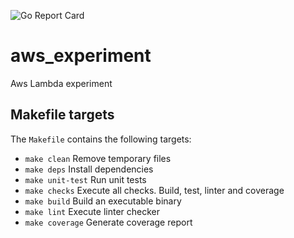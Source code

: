 ![Go Report Card](https://goreportcard.com/badge/github.com/ildomm/aws_experiment?cache=v1)

# aws_experiment
Aws Lambda experiment

## Makefile targets

The `Makefile` contains the following targets:

- `make clean` Remove temporary files
- `make deps` Install dependencies
- `make unit-test` Run unit tests
- `make checks` Execute all checks. Build, test, linter and coverage
- `make build` Build an executable binary
- `make lint` Execute linter checker
- `make coverage` Generate coverage report
